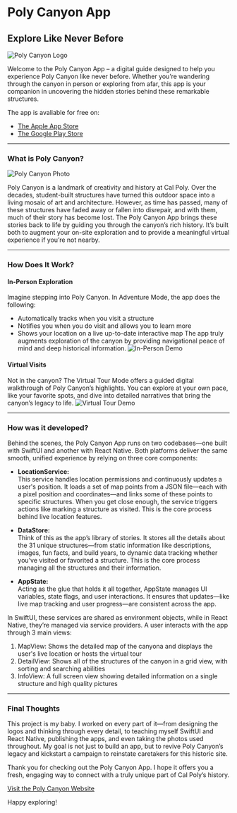 # Poly Canyon App
## Explore Like Never Before
![Poly Canyon Logo](path/to/logo.png)

Welcome to the Poly Canyon App – a digital guide designed to help you experience Poly Canyon like never before. Whether you’re wandering through the canyon in person or exploring from afar, this app is your companion in uncovering the hidden stories behind these remarkable structures.

The app is avaliable for free on:
- [The Apple App Store](https://apps.apple.com/us/app/poly-canyon/id6499063781)
- [The Google Play Store](https://play.google.com/store/apps/details?id=com.polycanyon&hl=en_US&pli=1)

---

### What is Poly Canyon?

![Poly Canyon Photo](path/to/logo.png)

Poly Canyon is a landmark of creativity and history at Cal Poly. Over the decades, student-built structures have turned this outdoor space into a living mosaic of art and architecture. However, as time has passed, many of these structures have faded away or fallen into disrepair, and with them, much of their story has become lost. The Poly Canyon App brings these stories back to life by guiding you through the canyon’s rich history. It’s built both to augment your on-site exploration and to provide a meaningful virtual experience if you’re not nearby.

---

### How Does It Work?

#### In-Person Exploration
Imagine stepping into Poly Canyon. In Adventure Mode, the app does the following:
- Automatically tracks when you visit a structure
- Notifies you when you do visit and allows you to learn more
- Shows your location on a live up-to-date interactive map
The app truly augments exploration of the canyon by providing navigational peace of mind and deep historical information.
![In-Person Demo](path/to/in-person-demo.gif)

#### Virtual Visits
Not in the canyon? The Virtual Tour Mode offers a guided digital walkthrough of Poly Canyon’s highlights. You can explore at your own pace, like your favorite spots, and dive into detailed narratives that bring the canyon’s legacy to life.
![Virtual Tour Demo](path/to/virtual-tour-demo.gif)

---

### How was it developed?

Behind the scenes, the Poly Canyon App runs on two codebases—one built with SwiftUI and another with React Native. Both platforms deliver the same smooth, unified experience by relying on three core components:

- **LocationService:**  
  This service handles location permissions and continuously updates a user's position. It loads a set of map points from a JSON file—each with a pixel position and coordinates—and links some of these points to specific structures. When you get close enough, the service triggers actions like marking a structure as visited. This is the core process behind live location features.

- **DataStore:**  
  Think of this as the app’s library of stories. It stores all the details about the 31 unique structures—from static information like descriptions, images, fun facts, and build years, to dynamic data tracking whether you’ve visited or favorited a structure. This is the core process managing all the structures and their information. 

- **AppState:**  
  Acting as the glue that holds it all together, AppState manages UI variables, state flags, and user interactions. It ensures that updates—like live map tracking and user progress—are consistent across the app.

In SwiftUI, these services are shared as environment objects, while in React Native, they’re managed via service providers. A user interacts with the app through 3 main views:
1. MapView: Shows the detailed map of the canyona and displays the user's live location or hosts the virtual tour
2. DetailView: Shows all of the structures of the canyon in a grid view, with sorting and searching abilities
3. InfoView: A full screen view showing detailed information on a single structure and high quality pictures

---

### Final Thoughts

This project is my baby. I worked on every part of it—from designing the logos and thinking through every detail, to teaching myself SwiftUI and React Native, publishing the apps, and even taking the photos used throughout. My goal is not just to build an app, but to revive Poly Canyon’s legacy and kickstart a campaign to reinstate caretakers for this historic site.

Thank you for checking out the Poly Canyon App. I hope it offers you a fresh, engaging way to connect with a truly unique part of Cal Poly’s history.

[Visit the Poly Canyon Website](https://polycanyon.com/)

Happy exploring!
